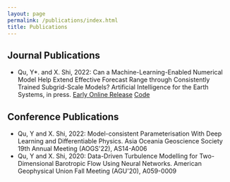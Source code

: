 ```yaml
---
layout: page
permalink: /publications/index.html
title: Publications
---
```

## Journal Publications

- Qu, Y*. and X. Shi, 2022: Can a Machine-Learning-Enabled Numerical Model Help Extend Effective Forecast Range through Consistently Trained Subgrid-Scale Models? Artificial Intelligence for the Earth Systems, in press. [Early Online Release]([https://shixm.people.ust.hk/pdf/TurbJAX2022.pdf](https://journals.ametsoc.org/view/journals/aies/aop/AIES-D-22-0050.1/AIES-D-22-0050.1.xml?tab_body=fulltext-display)) [Code](https://github.com/YONGQUAN-QU/BVEX)



## Conference Publications
- Qu, Y and X. Shi, 2022: Model-consistent Parameterisation With Deep Learning and Differentiable Physics. Asia Oceania Geoscience Society 19th Annual Meeting (AOGS'22), AS14-A006
- Qu, Y and X. Shi, 2020: Data-Driven Turbulence Modelling for Two-Dimensional Barotropic Flow Using Neural Networks. American Geophysical Union Fall Meeting (AGU'20), A059-0009

